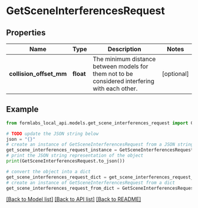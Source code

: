 # GetSceneInterferencesRequest


## Properties

Name | Type | Description | Notes
------------ | ------------- | ------------- | -------------
**collision_offset_mm** | **float** | The minimum distance between models for them not to be considered interfering with each other. | [optional] 

## Example

```python
from formlabs_local_api.models.get_scene_interferences_request import GetSceneInterferencesRequest

# TODO update the JSON string below
json = "{}"
# create an instance of GetSceneInterferencesRequest from a JSON string
get_scene_interferences_request_instance = GetSceneInterferencesRequest.from_json(json)
# print the JSON string representation of the object
print(GetSceneInterferencesRequest.to_json())

# convert the object into a dict
get_scene_interferences_request_dict = get_scene_interferences_request_instance.to_dict()
# create an instance of GetSceneInterferencesRequest from a dict
get_scene_interferences_request_from_dict = GetSceneInterferencesRequest.from_dict(get_scene_interferences_request_dict)
```
[[Back to Model list]](../README.md#documentation-for-models) [[Back to API list]](../README.md#documentation-for-api-endpoints) [[Back to README]](../README.md)


